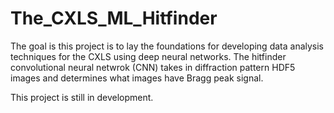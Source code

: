 # The_CXLS_ML_Hitfinder

The goal is this project is to lay the foundations for developing data analysis techniques for the CXLS using deep neural networks. 
The hitfinder convolutional neural netwrok (CNN) takes in diffraction pattern HDF5 images and determines what images have Bragg peak signal. 

This project is still in development. 

